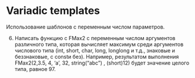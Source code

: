 # Variadic templates

Использование шаблонов с переменным числом параметров.

6.	Написать функцию с FMax2 с переменным числом аргументов различного типа, которая вычисляет максимум среди аргументов числового типа (int, short, char, long, longlong и т.д., знаковые и беззнаковые, с constи без). Например, результатом выполнения  FMax2(2,3.5, 4, ‘a’, 32, string(“abc”) , (short)12) будет значение целого типа, равное 97.